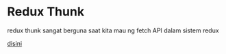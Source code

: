 # Redux Thunk

redux thunk sangat berguna saat kita mau ng fetch API dalam sistem redux

[disini](https://trusting-bhabha-1874a4.netlify.app/)
